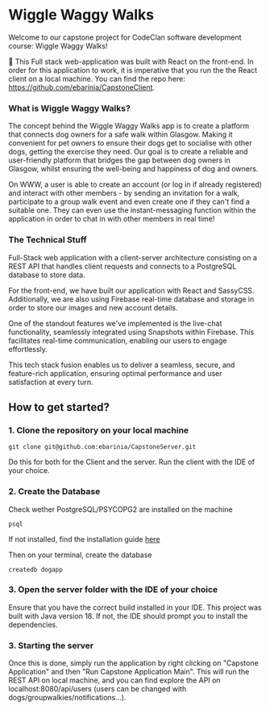 # Wiggle Waggy Walks

Welcome to our capstone project for CodeClan software development course: Wiggle Waggy Walks!

🚨 This Full stack web-application was built with React on the front-end. In order for this application to work, it is imperative that you run the the React client on a local machine. You can find the repo here: https://github.com/ebarinia/CapstoneClient.

### What is Wiggle Waggy Walks?

The concept behind the Wiggle Waggy Walks app is to create a platform that connects dog owners for a safe walk within Glasgow. Making it convenient for pet owners to ensure their dogs get to socialise with other dogs, getting the exercise they need. Our goal is to create a reliable and user-friendly platform that bridges the gap between dog owners in Glasgow, whilst ensuring the well-being and happiness of dog and owners.

On WWW, a user is able to create an account (or log in if already registered) and interact with other members - by sending an invitation for a walk, participate to a group walk event and even create one if they can't find a suitable one. They can even use the instant-messaging function within the application in order to chat in with other members in real time!


### The Technical Stuff

Full-Stack web application with a client-server architecture consisting on a REST API that handles client requests and connects to a PostgreSQL database to store data.

For the front-end, we have built our application with React and SassyCSS. Additionally, we are also using Firebase real-time database and storage in order to store our images and new account details.

One of the standout features we've implemented is the live-chat functionality, seamlessly integrated using Snapshots within Firebase. This facilitates real-time communication, enabling our users to engage effortlessly.

This tech stack fusion enables us to deliver a seamless, secure, and feature-rich application, ensuring optimal performance and user satisfaction at every turn.


## How to get started?

### 1. Clone the repository on your local machine

```
git clone git@github.com:ebarinia/CapstoneServer.git
```

Do this for both for the Client and the server. Run the client with the IDE of your choice.

### 2. Create the Database

Check wether PostgreSQL/PSYCOPG2 are installed on the machine
```
psql
```

If not installed, find the installation guide [here](https://www.psycopg.org/docs/install.html)

Then on your terminal, create the database

```
createdb dogapp
```

### 3. Open the server folder with the IDE of your choice

Ensure that you have the correct build installed in your IDE. This project was built with Java version 18. If not, the IDE should prompt you to install the dependencies.

### 3. Starting the server

Once this is done, simply run the application by right clicking on "Capstone Application" and then "Run Capstone Application Main". This will run the REST API on local machine, and you can find explore the API on localhost:8080/api/users (users can be changed with dogs/groupwalkies/notifications...).
